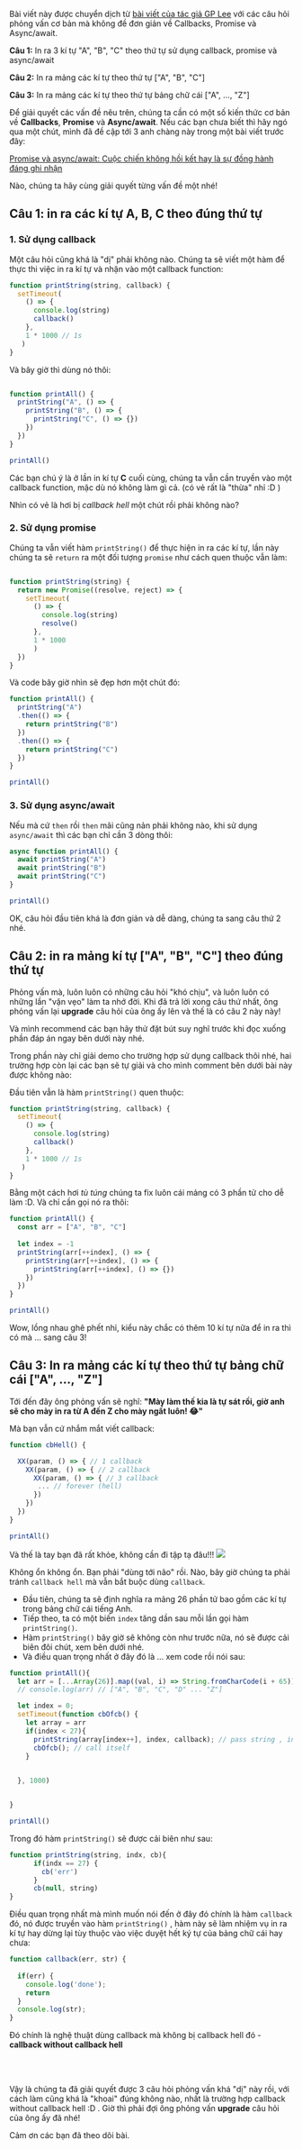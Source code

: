 Bài viết này được chuyển dịch từ [bài viết của tác giả GP Lee](https://medium.com/javascript-in-plain-english/google-javascript-technical-interview-7a20accd6ddf) với các câu hỏi phỏng vấn cơ bản mà không đề đơn giản về Callbacks, Promise và Async/await.


<b>Câu 1:</b> In ra 3 kí tự "A", "B", "C"  theo thứ tự sử dụng callback, promise và async/await

<b>Câu 2:</b> In ra mảng các kí tự theo thứ tự ["A", "B", "C"]

<b>Câu 3:</b> In ra mảng các kí tự theo thứ tự bảng chữ cái ["A", ..., "Z"]


Để giải quyết các vấn đề nêu trên, chúng ta cần có một số kiến thức cơ bản về <b>Callbacks</b>, <b>Promise</b> và <b>Async/await</b>. Nếu các bạn chưa biết thì hãy ngó qua một chút, mình đã đề cập tới 3 anh chàng này trong một bài viết trước đây:

[Promise và async/await: Cuộc chiến không hồi kết hay là sự đồng hành đáng ghi nhận](https://viblo.asia/p/js-promise-va-asyncawait-cuoc-chien-khong-hoi-ket-hay-la-su-dong-hanh-dang-ghi-nhan-4P856OjBKY3)

Nào, chúng ta hãy cùng giải quyết từng vấn đề một nhé!

<h2>Câu 1: in ra các kí tự A, B, C theo đúng thứ tự</h2>

<h3>1. Sử dụng callback</h3>

Một câu hỏi cũng khá là "dị" phải không nào. Chúng ta sẽ viết một hàm để thực thi việc in ra kí tự và nhận vào một callback function:

```javascript
function printString(string, callback) {
  setTimeout(
    () => {
      console.log(string)
      callback()
    },
    1 * 1000 // 1s
   )
}
```

Và bây giờ thì dùng nó thôi:
```javascript

function printAll() {
  printString("A", () => {
    printString("B", () => {
      printString("C", () => {})
    })
  })
}

printAll()
```
Các bạn chú ý là ở lần in kí tự <b>C</b> cuối cùng, chúng ta vẫn cần truyền vào một callback function, mặc dù nó không làm gì cả. (có vẻ rất là "thừa" nhỉ :D )

Nhìn có vẻ là hơi bị <em>callback hell</em> một chút rồi phải không nào?

<h3>2. Sử dụng promise</h3>

Chúng ta vẫn viết hàm ```printString()``` để thực hiện in ra các kí tự, lần này chúng ta sẽ ```return``` ra một đối tượng ```promise``` như cách quen thuộc vẫn làm:

```javascript

function printString(string) {
  return new Promise((resolve, reject) => {
    setTimeout(
      () => {
        console.log(string)
        resolve()
      },
      1 * 1000
      )
  })
}
```

Và code bây giờ nhìn sẽ đẹp hơn một chút đó:
```javascript
function printAll() {
  printString("A")
  .then(() => {
    return printString("B")
  })
  .then(() => {
    return printString("C")
  })
}

printAll()
```

<h3>3. Sử dụng async/await</h3>

Nếu mà cứ ```then``` rồi  ```then``` mãi cũng nản phải không nào, khi sử dụng ```async/await``` thì các bạn chỉ cần 3 dòng thôi:

```javascript
async function printAll() {
  await printString("A")
  await printString("B")
  await printString("C")  
}

printAll()
```

OK, câu hỏi đầu tiên khá là đơn giản và dễ dàng, chúng ta sang câu thứ 2 nhé.

<h2>Câu 2: in ra mảng kí tự  ["A", "B", "C"] theo đúng thứ tự</h2>

Phỏng vấn mà, luôn luôn có những câu hỏi "khó chịu", và luôn luôn có những lần "vặn vẹo" làm ta nhớ đời. Khi đã trả lời xong câu thứ nhất, ông phỏng vấn lại  <b>upgrade</b> câu hỏi của ông ấy lên và thế là có câu 2 này này! 

Và mình recommend các bạn hãy thử đặt bút suy nghĩ trước khi đọc xuống phần đáp án ngay bên dưới này nhé.

Trong phần này chỉ giải demo cho trường hợp sử dụng callback thôi nhé, hai trường hợp còn lại các bạn sẽ tự giải và cho mình comment bên dưới bài này được không nào:

Đầu tiên vẫn là hàm ```printString()``` quen thuộc:
```javascript
function printString(string, callback) {
  setTimeout(
    () => {
      console.log(string)
      callback()
    },
    1 * 1000 // 1s
   )
}
```

Bằng một cách hơi <em>tù túng</em> chúng ta fix luôn cái mảng có 3 phần tử cho dễ làm :D. Và chỉ cần gọi nó ra thôi:

```javascript
function printAll() {
  const arr = ["A", "B", "C"]
  
  let index = -1
  printString(arr[++index], () => {
    printString(arr[++index], () => {
      printString(arr[++index], () => {})
    })
  })
}

printAll()
```

Wow, lồng nhau ghê phết nhỉ, kiểu này chắc có thêm 10 kí tự nữa để in ra thì có mà ... sang câu 3!

<h2>Câu 3: In ra mảng các kí tự theo thứ tự bảng chữ cái ["A", ..., "Z"]</h2>

Tới đến đây ông phỏng vấn sẽ nghĩ: <b>"Mày làm thế kia là tự sát rồi, giờ anh sẽ cho mày in ra từ A đến Z cho mày ngất luôn! :joy:"</b>

Mà bạn vẫn cứ nhắm mắt viết callback:
```javascript
function cbHell() {

  XX(param, () => { // 1 callback
    XX(param, () => { // 2 callback
      XX(param, () => { // 3 callback
       ... // forever (hell)
      })
    })
  })
}

printAll()
```

Và thế là tay bạn đã rất khỏe, không cần đi tập tạ đâu!!!
![](https://images.viblo.asia/991702d8-28c4-4b8d-a30d-99ec3723774b.jpeg)

Không ổn không ổn. Bạn phải "dùng tới não" rồi. Nào, bây giờ chúng ta phải tránh ```callback hell``` mà vẫn bắt buộc dùng ```callback```. 

- Đầu tiên, chúng ta sẽ định nghĩa ra mảng 26 phần tử bao gồm các kí tự trong bảng chữ cái tiếng Anh.
- Tiếp theo, ta có một biến ```index``` tăng dần sau mỗi lần gọi hàm ```printString()```.
- Hàm ```printString()``` bây giờ sẽ không còn như trước nữa, nó sẽ được cải biên đôi chút, xem bên dưới nhé.
- Và điều quan trọng nhất ở đây đó là ... xem code rồi nói sau:

```javascript
function printAll(){
  let arr = [...Array(26)].map((val, i) => String.fromCharCode(i + 65)); 
  // console.log(arr) // ["A", "B", "C", "D" ... "Z"]

  let index = 0;
  setTimeout(function cbOfcb() {
    let array = arr
    if(index < 27){
      printString(array[index++], index, callback); // pass string , index , callback
      cbOfcb(); // call itself
    }

    
  }, 1000)


}

printAll()
```

Trong đó hàm ```printString()``` sẽ được cải biên như sau:
```javascript
function printString(string, indx, cb){
      if(indx == 27) {
        cb('err')
      }
      cb(null, string)
}
```

Điều quan trọng nhất mà mình muốn nói đến ở đây đó chính là hàm ```callback``` đó, nó được truyền vào hàm ```printString()``` , hàm này sẽ làm nhiệm vụ in ra kí tự hay dừng lại tùy thuộc vào việc duyệt hết ký tự của bảng chữ cái hay chưa:
```javascript
function callback(err, str) {
 
  if(err) {
    console.log('done');
    return
  }
  console.log(str);
}
```


Đó chính là nghệ thuật dùng callback mà không bị callback hell đó - <b>callback without callback hell</b>

<br>
<br>

Vậy là chúng ta đã giải quyết được 3 câu hỏi phỏng vấn khá "dị" này rồi, với cách làm cũng khá là "khoai" đúng không nào, nhất là trường hợp callback without callback hell :D . Giờ thì phải đợi ông phỏng vấn <b>upgrade</b> câu hỏi của ông ấy đã nhé! 

Cảm ơn các bạn đã theo dõi bài.